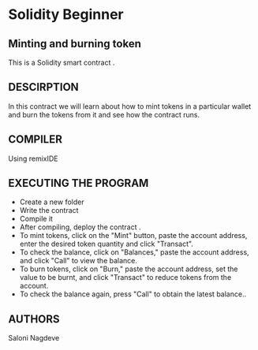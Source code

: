 # Solidity Beginner

## Minting and burning token 
This is a  Solidity smart contract . 

## DESCIRPTION
In this contract we will learn about how to mint tokens in a particular wallet and burn the tokens from it and see how the contract runs.

## COMPILER 
Using remixIDE 

## EXECUTING THE PROGRAM
* Create a new folder
* Write the contract
* Compile it
* After compiling, deploy the contract .
* To mint tokens, click on the "Mint" button, paste the account address, enter the desired token quantity and click "Transact".
* To check the balance, click on "Balances," paste the account address, and click "Call" to view the balance.
* To burn tokens, click on "Burn," paste the account address, set the value to be burnt, and click "Transact" to reduce tokens from the account.
* To check the balance again, press "Call" to obtain the latest balance..

## AUTHORS
Saloni Nagdeve

